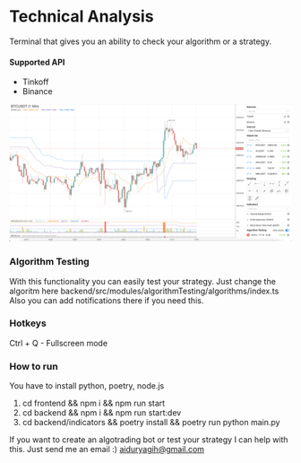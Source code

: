 # Technical Analysis 

Terminal that gives you an ability to check your algorithm or a strategy.

#### Supported API
* Tinkoff
* Binance

<img src="./images/screenshot.png" />

### Algorithm Testing
With this functionality you can easily test your strategy. Just change the algoritm here backend/src/modules/algorithmTesting/algorithms/index.ts Also you can add notifications there if you need this.

### Hotkeys
Ctrl + Q - Fullscreen mode

### How to run
You have to install python, poetry, node.js

1) cd frontend && npm i && npm run start
2) cd backend && npm i && npm run start:dev
3) cd backend/indicators && poetry install && poetry run python main.py

If you want to create an algotrading bot or test your strategy I can help with this. Just send me an email :) aiduryagih@gmail.com
